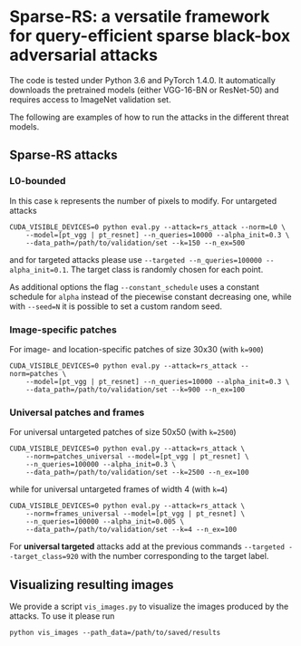 # Sparse-RS: a versatile framework for query-efficient sparse black-box adversarial attacks

The code is tested under Python 3.6 and PyTorch 1.4.0. It automatically downloads the pretrained models (either VGG-16-BN or ResNet-50) and requires access to ImageNet validation set.

The following are examples of how to run the attacks in the different threat models.

## Sparse-RS attacks
### L0-bounded
In this case `k` represents the number of pixels to modify. For untargeted attacks
```
CUDA_VISIBLE_DEVICES=0 python eval.py --attack=rs_attack --norm=L0 \
	--model=[pt_vgg | pt_resnet] --n_queries=10000 --alpha_init=0.3 \
	--data_path=/path/to/validation/set --k=150 --n_ex=500
```
and for targeted attacks please use `--targeted --n_queries=100000 --alpha_init=0.1`. The target class is randomly chosen for each point.

As additional options the flag `--constant_schedule` uses a constant schedule for `alpha` instead of the piecewise constant decreasing one, while with `--seed=N` it is possible to set a custom random seed.

### Image-specific patches
For image- and location-specific patches of size 30x30 (with `k=900`)
```
CUDA_VISIBLE_DEVICES=0 python eval.py --attack=rs_attack --norm=patches \
	--model=[pt_vgg | pt_resnet] --n_queries=10000 --alpha_init=0.3 \
	--data_path=/path/to/validation/set --k=900 --n_ex=100
```

### Universal patches and frames
For universal untargeted patches of size 50x50 (with `k=2500`)
```
CUDA_VISIBLE_DEVICES=0 python eval.py --attack=rs_attack \
	--norm=patches_universal --model=[pt_vgg | pt_resnet] \
	--n_queries=100000 --alpha_init=0.3 \
	--data_path=/path/to/validation/set --k=2500 --n_ex=100
```
while for universal untargeted frames of width 4 (with `k=4`)
```
CUDA_VISIBLE_DEVICES=0 python eval.py --attack=rs_attack \
	--norm=frames_universal --model=[pt_vgg | pt_resnet] \
	--n_queries=100000 --alpha_init=0.005 \
	--data_path=/path/to/validation/set --k=4 --n_ex=100
```
For **universal targeted** attacks add at the previous commands `--targeted --target_class=920` with the number corresponding to the target label.

## Visualizing resulting images
We provide a script `vis_images.py` to visualize the images produced by the attacks. To use it please run

```python vis_images --path_data=/path/to/saved/results```